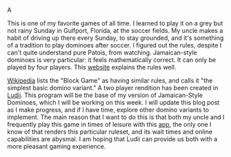 A

This is one of my favorite games of all time. I learned to play it on a grey but not rainy Sunday in 
Gulfport, Florida, at the soccer fields. My uncle makes a habit of driving up there every Sunday, to 
stay grounded, and it's something of a tradition to play dominoes after soccer. I figured out the 
rules, despite I can't quite understand pure Patois, from watching. Jamaican-style dominoes is very 
particular: it feels mathematically correct. It can only be played by four players. This [website](https://jamaicans.com/dominoesjastyle/) explains the rules well. 

[Wikipedia](https://en.wikipedia.org/wiki/List_of_domino_games#Block_Game) lists the "Block Game" as 
having similar rules, and calls it "the simplest basic domino variant." A two player rendition has been 
created in [Ludii](https://ludii.games/details.php?keyword=Block). This program will be the base of my 
version of Jamaican-Style Dominoes, which I will be working on this week. I will update this blog post 
as I make progress, and if I have time, explore other domino variants to implement. The main reason 
that I want to do this is that both my uncle and I frequently play this game in times of leisure with 
this [app](https://play.google.com/store/apps/details?id=com.mygdx.YardieStyleDominoes.android), the only one I know of that renders this particular ruleset, and its wait times and 
online capabilities are abysmal. I am hoping that Ludii can provide us both with a more pleasant gaming 
experience.
